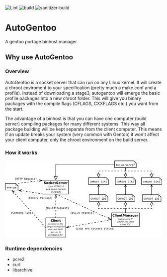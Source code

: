 ![Lint](https://github.com/AutoGentoo/AutoGentoo/workflows/Lint/badge.svg)
![build](https://github.com/AutoGentoo/AutoGentoo/workflows/default/badge.svg)
![sanitizer-build](https://github.com/AutoGentoo/AutoGentoo/workflows/sanitizer/badge.svg)

# AutoGentoo
A gentoo portage binhost manager


## Why use AutoGentoo
### Overview
AutoGentoo is a socket server that can run on any Linux kernel. It will create a chroot enviroment to your specification (pretty much a make.conf and a profile).
Instead of downloading a stage3, autogentoo will emerge the basic profile packages into a new chroot folder. This will
give you binary packages with the compile flags (CFLAGS, CXXFLAGS etc.) you want from the start. 

The advantage of a binhost
is that you can have one computer (build server) compiling packages for many different systems. This way all package building
will be kept separate from the client computer. This means if an update breaks your system (very common with Gentoo) it won't
affect your client computer, only the chroot environment on the build server.

### How it works
![alt text](https://raw.githubusercontent.com/AutoGentoo/AutoGentoo/master/resources/autogentoo.png)


### Runtime dependencies
 - pcre2
 - curl
 - libarchive
